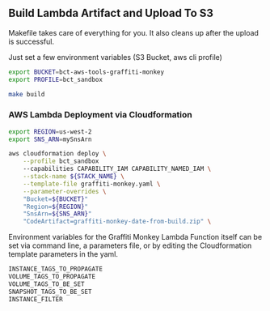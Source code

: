 ## Build Lambda Artifact and Upload To S3

Makefile takes care of everything for you. 
It also cleans up after the upload is successful. 

Just set a few environment variables (S3 Bucket, aws cli profile)

```sh
export BUCKET=bct-aws-tools-graffiti-monkey
export PROFILE=bct_sandbox

make build
```

### AWS Lambda Deployment via Cloudformation

```sh
export REGION=us-west-2
export SNS_ARN=mySnsArn

aws cloudformation deploy \
	--profile bct_sandbox
	--capabilities CAPABILITY_IAM CAPABILITY_NAMED_IAM \
	--stack-name ${STACK_NAME} \
	--template-file graffiti-monkey.yaml \
	--parameter-overrides \
	"Bucket=${BUCKET}"
	"Region=${REGION}"
	"SnsArn=${SNS_ARN}"
	"CodeArtifact=graffiti-monkey-date-from-build.zip" \
```

Environment variables for the Graffiti Monkey Lambda Function itself can be set via command line, a parameters file, or by editing the Cloudformation template parameters in the yaml. 

```sh
INSTANCE_TAGS_TO_PROPAGATE
VOLUME_TAGS_TO_PROPAGATE
VOLUME_TAGS_TO_BE_SET
SNAPSHOT_TAGS_TO_BE_SET
INSTANCE_FILTER
```